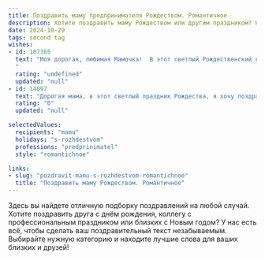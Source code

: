 ```yaml
---
title: Поздравить маму предпринимателя Рождеством. Романтичное
description: Хотите поздравить маму Рождеством или другим праздником? Наш ИИ создаст незабываемое поздравление, а вы обязательно выделитесь среди других.  
date: 2024-10-29
tags: second tag
wishes:
- id: 107365
  text: "Моя дорогая, любимая Мамочка!  В этот светлый Рождественский вечер, наполненный чудом и волшебством, я хочу сказать тебе, как сильно я тебя люблю и ценю.  Твой неутомимый предпринимательский дух, твоя сила и нежность – это маяки, которые всегда освещают мой путь. Пусть Рождество принесет тебе безграничное счастье, исполнение всех желаний и мир в душе, а  любовь и теплота окружают тебя всегда, как нежное рождественское сияние. С Рождеством Христовым!
  "
  rating: "undefined"
  updated: "null"
- id: 14097
  text: "Дорогая мама, в этот светлый праздник Рождества, я хочу поздравить тебя с великим святом и пожелать тебе всего самого наилучшего. Ты всегда была для меня примером силы, мудрости и нескончаемой любви. Как предприниматель, ты показала мне, что нет пределов для мечты и достижения целей. Пусть этот Рождественский вечер наполнит твою душу радостью и теплом, а новый год принесет мир, здоровье и процветание в наш дом. С любовью и благодарностью, твой сын."
  rating: "0"
  updated: "null"

selectedValues:
  recipients: "mamu"
  holidays: "s-rozhdestvom"
  professions: "predprinimatel"
  style: "romantichnoe"

links:
- slug: "pozdravit-mamu-s-rozhdestvom-romantichnoe"
  title: "Поздравить маму Рождеством. Романтичное"
---
```


Здесь вы найдете отличную подборку поздравлений на любой случай. 
Хотите поздравить друга с днём рождения, коллегу с профессиональным праздником или близких с Новым годом? У нас есть всё, чтобы сделать ваш поздравительный текст незабываемым. Выбирайте нужную категорию и находите лучшие слова для ваших близких и друзей!
